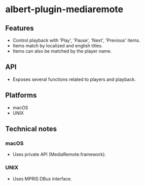 # albert-plugin-mediaremote

## Features

- Control playback with 'Play', 'Pause', 'Next', 'Previous' items.
- Items match by localized and english titles.
- Items can also be matched by the player name.

## API

- Exposes several functions related to players and playback.

## Platforms

- macOS
- UNIX

## Technical notes

### macOS 

- Uses private API (MediaRemote.framework).

### UNIX

- Uses MPRIS DBus interface.

